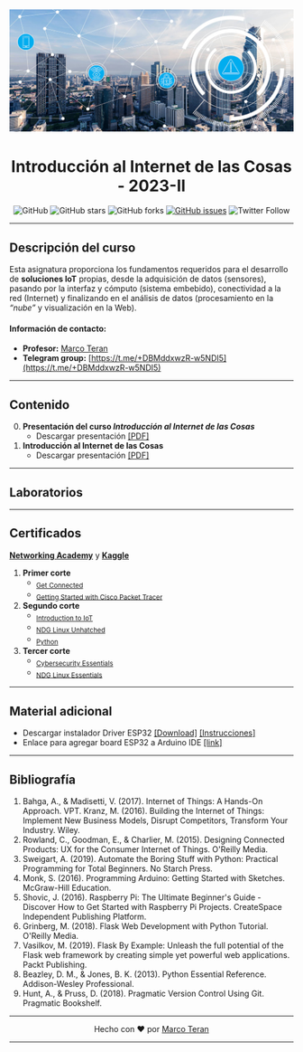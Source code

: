 [![banner](/_assets/pics/iotbanner.jpg)](https://github.com/marcoteran/iot)
---
<div align="center">

# Introducción al Internet de las Cosas - 2023-II
![GitHub](https://img.shields.io/github/license/marcoteran/iot)
![GitHub stars](https://img.shields.io/github/stars/marcoteran/iot)
![GitHub forks](https://img.shields.io/github/forks/marcoteran/iot)
[![GitHub issues](https://img.shields.io/github/issues/marcoteran/iot?color=%23fa251e&logo=GitHub)](https://github.com/marcoteran/iot/issues)
![Twitter Follow](https://img.shields.io/twitter/follow/marcotulioteran?style=social)
</div>

---
## Descripción del curso
Esta asignatura proporciona los fundamentos requeridos para el desarrollo de **soluciones IoT** propias, desde la adquisición de datos (sensores), pasando por la interfaz y cómputo (sistema embebido), conectividad a la red (Internet) y finalizando en el análisis de datos (procesamiento en la *“nube”* y visualización en la Web).

#### Información de contacto:
* **Profesor:** [Marco Teran](https://marcoteran.github.io/)
* **Telegram group:** [https://t.me/+DBMddxwzR-w5NDI5](https://t.me/+DBMddxwzR-w5NDI5)
---

## Contenido
0. **Presentación del curso *Introducción al Internet de las Cosas***
	* Descargar presentación [[PDF]](https://github.com/marcoteran/iot/raw/master/lectures/00_iot_syllabus.pdf)
1. **Introducción al Internet de las Cosas**
	* Descargar presentación [[PDF]](https://github.com/marcoteran/iot/raw/master/lectures/01_iot_introduction.pdf)
	
---		
## Laboratorios


---
## Certificados

[**Networking Academy**](https://www.netacad.com/) y [**Kaggle**](https://www.kaggle.com/learn)

1. **Primer corte**
	* <sub>[Get Connected](https://www.netacad.com/courses/os-it/get-connected)</sub> 
	* <sub>[Getting Started with Cisco Packet Tracer](https://skillsforall.com/course/getting-started-cisco-packet-tracer?courseLang=en-US)</sub>
2. **Segundo corte**
	* <sub>[Introduction to IoT](https://www.netacad.com/courses/iot/introduction-iot)</sub>
	* <sub>[NDG Linux Unhatched](https://www.netacad.com/courses/os-it/ndg-linux-unhatched)</sub>
	* <sub>[Python](https://www.kaggle.com/learn/python)</sub>
3. **Tercer corte**
	* <sub>[Cybersecurity Essentials](https://www.netacad.com/courses/cybersecurity/cybersecurity-essentials)</sub>	
	* <sub>[NDG Linux Essentials](https://www.netacad.com/courses/os-it/ndg-linux-essentials)</sub></sub>

---
## Material adicional
- Descargar instalador Driver ESP32 [[Download]](https://www.silabs.com/documents/public/software/CP210x_Universal_Windows_Driver.zip) [[Instrucciones]]()
- Enlace para agregar board ESP32 a Arduino IDE [[link]](https://raw.githubusercontent.com/espressif/arduino-esp32/gh-pages/package_esp32_index.json)

---
## Bibliografía
1. Bahga, A., & Madisetti, V. (2017). Internet of Things: A Hands-On Approach. VPT.
Kranz, M. (2016). Building the Internet of Things: Implement New Business Models, Disrupt Competitors, Transform Your Industry. Wiley.
2. Rowland, C., Goodman, E., & Charlier, M. (2015). Designing Connected Products: UX for the Consumer Internet of Things. O'Reilly Media.
3. Sweigart, A. (2019). Automate the Boring Stuff with Python: Practical Programming for Total Beginners. No Starch Press.
4. Monk, S. (2016). Programming Arduino: Getting Started with Sketches. McGraw-Hill Education.
5. Shovic, J. (2016). Raspberry Pi: The Ultimate Beginner's Guide - Discover How to Get Started with Raspberry Pi Projects. CreateSpace Independent Publishing Platform.
6. Grinberg, M. (2018). Flask Web Development with Python Tutorial. O'Reilly Media.
7. Vasilkov, M. (2019). Flask By Example: Unleash the full potential of the Flask web framework by creating simple yet powerful web applications. Packt Publishing.
8. Beazley, D. M., & Jones, B. K. (2013). Python Essential Reference. Addison-Wesley Professional.
9. Hunt, A., & Pruss, D. (2018). Pragmatic Version Control Using Git. Pragmatic Bookshelf.

---

<div align="center">

Hecho con ❤️ por [Marco Teran](https://github.com/marcoteran)

</div>

---